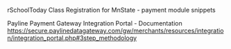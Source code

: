 rSchoolToday Class Registration for MnState - payment module snippets

Payline Payment Gateway Integration Portal - Documentation
https://secure.paylinedatagateway.com/gw/merchants/resources/integration/integration_portal.php#3step_methodology
